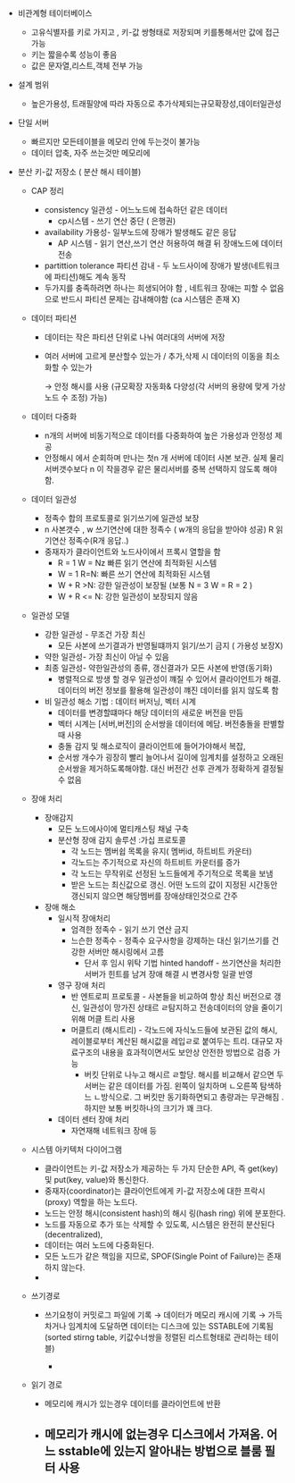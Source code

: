 - 비관계형 테이터베이스
    - 고유식별자를 키로 가지고 , 키-값 쌍형태로 저장되며 키를통해서만 값에 접근 가능
    - 키는 짧을수록 성능이 좋음
    - 값은 문자열,리스트,객체 전부 가능

- 설계 범위
    - 높은가용성, 트래필양에 따라 자동으로 추가삭제되는규모확장성,데이터일관성
- 단일 서버
    - 빠르지만 모든테이블을 메모리 안에 두는것이 불가능
    - 데이터 압축, 자주 쓰는것만 메모리에
- 분산 키-값 저장소 ( 분산 해시 테이블)
    - CAP 정리
        - consistency 일관성 - 어느노드에 접속하던 같은 데이터
            - cp시스템 - 쓰기 연산 중단 ( 은행권)
        - availability 가용성- 일부노드에 장애가 발생해도 같은 응답
            - AP 시스템 - 읽기 연산,쓰기 연산 허용하여 해결 뒤 장애노드에 데이터 전송
        - partittion tolerance 파티션 감내 - 두 노드사이에 장애가 발생(네트워크에 파티션)해도 계속 동작
        - 두가지를 충족하려면 하나는 희생되어야 함 , 네트워크 장애는 피할 수 없음으로 반드시 파티션 문제는 감내해야함 (ca 시스템은 존재 X)
    - 데이터 파티션
        - 데이터는 작은 파티션 단위로 나눠 여러대의 서버에 저장
        - 여러 서버에 고르게 분산할수 있는가 / 추가,삭제 시 데이터의 이동을 최소화할 수 있는가
            
            → 안정 해시를 사용 (규모확장 자동화& 다양성(각 서버의 용량에 맞게 가상노드 수 조정) 가능) 
            
    - 데이터 다중화
        - n개의 서버에 비동기적으로 데이터를 다중화하여 높은 가용성과 안정성 제공
        - 안정해시 에서 순회하며 만나는 첫n 개 서버에 데이터 사본 보관. 실제 물리서버갯수보다 n 이 작을경우 같은 물리서버를 중복 선택하지 않도록 해야함.
    - 데이터 일관성
        - 정족수 합의 프로토콜로 읽기쓰기에 일관성 보장
        - n 사본갯수 , w 쓰기연산에 대한 정족수 ( w개의 응답을 받아야 성공) R 읽기연산 정족수(R개 응답..)
        - 중재자가 클라이언트와 노드사이에서 프록시 열할을 함
            - R = 1 W = Nz 빠른 읽기 연산에 최적화된 시스템
            - W = 1 R=N: 빠른 쓰기 연산에 최적화된 시스템
            - W + R >N: 강한 일관성이 보장될 (보통 N = 3 W = R = 2 )
            - W + R <= N: 강한 일관성이 보장되지 않음
    - 일관성 모델
        - 강한 일관성 - 무조건 가장 최신
            - 모든 사본에 쓰기결과가 반영될떄까지 읽기/쓰기 금지 ( 가용성 보장X)
        - 약한 일관성- 가장 최신이 아닐 수 있음
        - 최종 일관성- 약한일관성의 종류, 갱신결과가 모든 사본에 반영(동기화)
            - 병렬적으로 방생 할 경우 일관성이 꺠질 수 있어서 클라이언트가 해결. 데이터의 버전 정보를 활용해 일관성이 꺠진 데이터를 읽지 않도록 함
        - 비 일관성 해소 기법 : 데이터 버저닝, 벡터 시계
            - 데이터를 변경할떄마다 해당 데이터의 새로운 버전을 만듬
            - 벡터 시계는 [서버,버전]의 순서쌍을 데이터에 메담. 버전충돌을 판별할때 사용
            - 충돌 감지 및 해소로직이 클라이언트에 들어가야해서 복잡,
            - 순서쌍 개수가 굉장히 빨리 늘어나서 길이에 임계치를 설정하고 오래된 순서쌍을 제거하도록해야함. 대신 버전간 선후 관계가 정확하게 결정될 수 없음
    - 장애 처리
        - 장애감지
            - 모든 노드에사이에 멀티캐스팅 채널 구축
            - 분산형 장애 감지 솔루션 :가십 프로토콜
                - 각 노드는 멤버쉽 목록을 유지( 멤버id, 하트비트 카운터)
                - 각노드는 주기적으로 자신의 하트비트 카운터를 증가
                - 각 노드는 무작위로 선정된 노드들에게 주기적으로 목록을 보냄
                - 받은 노드는 최신값으로 갱신. 어떤 노드의 값이 지정된 시간동안 갱신되지 않으면 해당멤버를 장애상태인것으로 간주
        - 장애 해소
            - 일시적 장애처리
                - 엄격한 정족수 - 읽기 쓰기 연산 금지
                - 느슨한 정족수 - 정족수 요구사항을 강제하는 대신 읽기쓰기를 건강한 서버만 해시링에서 고름
                    - 단서 후 임시 위탁 기법 hinted handoff -  쓰기연산을 처리한 서버가 힌트를 남겨 장애 해결 시 변경사항 일괄 반영
            - 영구 장애 처리
                - 반 엔트로피 프로토콜 - 사본들을 비교하여 항상 최신 버전으로 갱신, 일관성이 망가진 상태르 ㄹ탐지하고 전송데이터의 양을 줄이기 위해 머클 트리 사용
                - 머클트리 (해시트리) - 각노드에 자식노드들에 보관된 값의 해시, 레이블로부터 계산된 해시값을 레입ㄹ로 붙여두는 트리. 대규모 자료구조의 내용을 효과적이면서도 보안상 안전한 방법으로 검증 가능
                    - 버킷 단위로 나누고 해시르 ㄹ할당. 해시를 비교해서 같으면 두 서버는 같은 데이터를 가짐. 왼쪽이 일치하며 ㄴ오른쪽 탐색하느 ㄴ방식으로.  그 버킷만 동기화하면되고 총량과는 무관해짐 . 하지만 보통 버킷하나의 크기가 꽤 크다.
            - 데이터 센터 장애 처리
                - 자연재해 네트워크 장애 등
    - 시스템 아키텍처 다이어그램
        - 클라이언트는 키-값 저장소가 제공하는 두 가지 단순한 API, 즉 get(key) 및 put(key, value)와 통신한다.
        - 중재자(coordinator)는 클라이언트에게 키-값 저장소에 대한 프락시(proxy) 역할을 하는 노드다.
        - 노드는 안정 해시(consistent hash)의 해시 링(hash ring) 위에 분포한다.
        - 노드를 자동으로 추가 또는 삭제할 수 있도록, 시스템은 완전히 분산된다 (decentralized),
        - 데이터는 여러 노드에 다중화된다.
        - 모든 노드가 같은 책임을 지므로, SPOF(Single Point of Failure)는 존재하지 않는다.
        -
        
    - 쓰기경로
        - 쓰기요청이 커밋로그 파일에 기록 → 데이터가 메모리 캐시에 기록 → 가득 차거나 임계치에 도달하면 데이터는 디스크에 있는 SSTABLE에 기록됨 (sorted stirng table, 키값수너쌍을 정렬된 리스트형태로 관리하는 테이블)
            
           -
    - 읽기 경로
        - 메모리에 캐시가 있는경우 데이터를 클라이언트에 반환
        - 메모리가 캐시에 없는경우  디스크에서 가져옴. 어느 sstable에 있는지 알아내는 방법으로 블룸 필터 사용
           -
